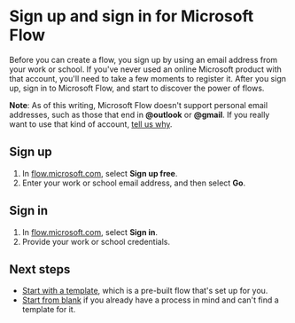 <properties
    pageTitle="Sign up and sign in | Microsoft Flow"
    description="Sign up and sign in to Microsoft Flow, and troubleshoot issues with this process."
    services=""
    suite="flow"
    documentationCenter="na"
    authors="stepsic-microsoft-com"
    manager="erikre"
    editor=""
    tags=""/>

<tags
   ms.service="flow"
   ms.devlang="na"
   ms.topic="article"
   ms.tgt_pltfrm="na"
   ms.workload="na"
   ms.date="04/08/2016"
   ms.author="anjlic"/>

# Sign up and sign in for Microsoft Flow #
Before you can create a flow, you sign up by using an email address from your work or school. If you've never used an online Microsoft product with that account, you'll need to take a few moments to register it. After you sign up, sign in to Microsoft Flow, and start to discover the power of flows.

**Note**: As of this writing, Microsoft Flow doesn't support personal email addresses, such as those that end in **@outlook** or **@gmail**. If you really want to use that kind of account, [tell us why](address).

## Sign up ##

1. In [flow.microsoft.com](https://flow.microsoft.com), select **Sign up free**.
1. Enter your work or school email address, and then select **Go**.

## Sign in ##
1. In [flow.microsoft.com](https://flow.microsoft.com), select **Sign in**.
1. Provide your work or school credentials.

## Next steps ##
- [Start with a template](get-started-logic-template.md), which is a pre-built flow that's set up for you.
- [Start from blank](get-started-logic-flow.md) if you already have a process in mind and can't find a template for it.